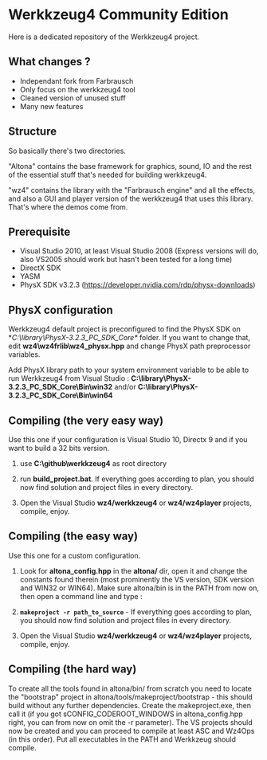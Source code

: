 # Werkkzeug4 Community Edition

Here is a dedicated repository of the Werkkzeug4 project.

## What changes ?

- Independant fork from Farbrausch
- Only focus on the werkkzeug4 tool
- Cleaned version of unused stuff
- Many new features

## Structure

So basically there's two directories.

"Altona" contains the base framework for graphics, sound, IO and the rest of the essential stuff that's needed for building werkkzeug4.

"wz4" contains the library with the "Farbrausch engine" and all the effects, and also a GUI and player version of the werkkzeug4 that uses this library. That's where the demos come from.

## Prerequisite

- Visual Studio 2010, at least Visual Studio 2008 (Express versions will do, also VS2005 should work but hasn't been tested for a long time)
- DirectX SDK
- YASM
- PhysX SDK v3.2.3 (https://developer.nvidia.com/rdp/physx-downloads)

## PhysX configuration

Werkkzeug4 default project is preconfigured to find the PhysX SDK on **C:\library\PhysX-3.2.3_PC_SDK_Core\** folder.
If you want to change that, edit **wz4\wz4frlib\wz4_physx.hpp** and change PhysX path preprocessor variables.

Add PhysX library path to your system environment variable to be able to run Werkkzeug4 from Visual Studio :
**C:\library\PhysX-3.2.3_PC_SDK_Core\Bin\win32** and/or **C:\library\PhysX-3.2.3_PC_SDK_Core\Bin\win64**

## Compiling (the very easy way)

Use this one if your configuration is Visual Studio 10, Directx 9 and if you want to build a 32 bits version.

1. use **C:\github\werkkzeug4** as root directory

2. run **build_project.bat**. If everything goes according to plan, you should now find solution and project files in every directory.

3. Open the Visual Studio **wz4/werkkzeug4** or **wz4/wz4player** projects, compile, enjoy.


## Compiling (the easy way)

Use this one for a custom configuration.

1. Look for **altona_config.hpp** in the **altona/** dir, open it and change the constants found therein (most prominently the VS version, SDK version and WIN32 or WIN64). Make sure altona/bin is in the PATH from now on, then open a command line and type :

2. **``` makeproject -r path_to_source ```** - 
If everything goes according to plan, you should now find solution and project files in every directory.

3. Open the Visual Studio **wz4/werkkzeug4** or **wz4/wz4player** projects, compile, enjoy.


## Compiling (the hard way)

To create all the tools found in altona/bin/ from scratch you need to locate the "bootstrap" project in altona/tools/makeproject/bootstrap - this should build without any further dependencies. Create the makeproject.exe, then call it (if you got sCONFIG_CODEROOT_WINDOWS in altona_config.hpp right, you can from now on omit the -r parameter). The VS projects should now be created and you can proceed to compile at least ASC and Wz4Ops (in this order). Put all executables in the PATH and Werkkzeug should compile.